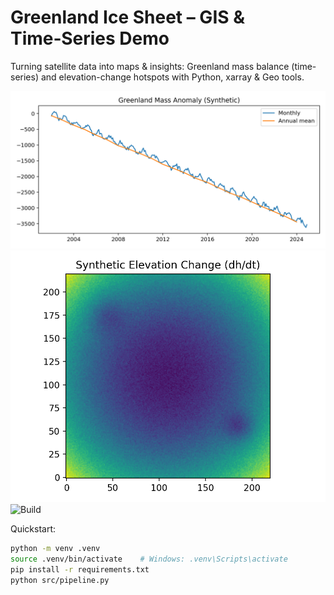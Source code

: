 # Greenland Ice Sheet – GIS & Time‑Series Demo
Turning satellite data into maps & insights: Greenland mass balance (time-series) and elevation-change hotspots with Python, xarray & Geo tools.

![Mass balance](figures/mass_balance_timeseries.png)
![Elevation change](figures/elevation_change_map.png)
![Build](https://github.com/TomCorbett22/greenland-ice-sheet-gis-analysis/actions/workflows/build.yml/badge.svg)

Quickstart:

```bash
python -m venv .venv
source .venv/bin/activate    # Windows: .venv\Scripts\activate
pip install -r requirements.txt
python src/pipeline.py
```
